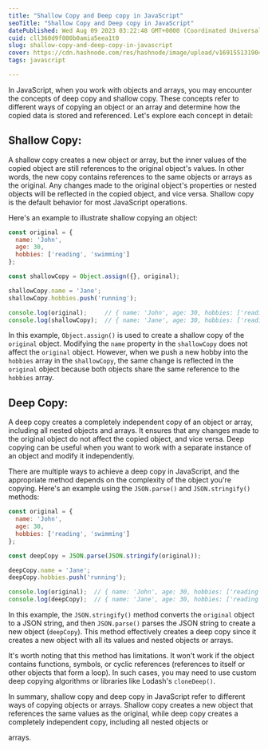 ```yaml
---
title: "Shallow Copy and Deep copy in JavaScript"
seoTitle: "Shallow Copy and Deep copy in JavaScript"
datePublished: Wed Aug 09 2023 03:22:48 GMT+0000 (Coordinated Universal Time)
cuid: cll360d9f000b0amia5eea1t0
slug: shallow-copy-and-deep-copy-in-javascript
cover: https://cdn.hashnode.com/res/hashnode/image/upload/v1691551319043/8fcf517f-c25a-4313-af42-42468cb6f19c.png
tags: javascript

---
```


In JavaScript, when you work with objects and arrays, you may encounter the concepts of deep copy and shallow copy. These concepts refer to different ways of copying an object or an array and determine how the copied data is stored and referenced. Let's explore each concept in detail:

## Shallow Copy:

A shallow copy creates a new object or array, but the inner values of the copied object are still references to the original object's values. In other words, the new copy contains references to the same objects or arrays as the original. Any changes made to the original object's properties or nested objects will be reflected in the copied object, and vice versa. Shallow copy is the default behavior for most JavaScript operations.

Here's an example to illustrate shallow copying an object:

```javascript
const original = {
  name: 'John',
  age: 30,
  hobbies: ['reading', 'swimming']
};

const shallowCopy = Object.assign({}, original);

shallowCopy.name = 'Jane';
shallowCopy.hobbies.push('running');

console.log(original);     // { name: 'John', age: 30, hobbies: ['reading', 'swimming', 'running'] }
console.log(shallowCopy);  // { name: 'Jane', age: 30, hobbies: ['reading', 'swimming', 'running'] }
```

In this example, `Object.assign()` is used to create a shallow copy of the `original` object. Modifying the `name` property in the `shallowCopy` does not affect the `original` object. However, when we push a new hobby into the `hobbies` array in the `shallowCopy`, the same change is reflected in the `original` object because both objects share the same reference to the `hobbies` array.

## Deep Copy:

A deep copy creates a completely independent copy of an object or array, including all nested objects and arrays. It ensures that any changes made to the original object do not affect the copied object, and vice versa. Deep copying can be useful when you want to work with a separate instance of an object and modify it independently.

There are multiple ways to achieve a deep copy in JavaScript, and the appropriate method depends on the complexity of the object you're copying. Here's an example using the `JSON.parse()` and `JSON.stringify()` methods:

```javascript
const original = {
  name: 'John',
  age: 30,
  hobbies: ['reading', 'swimming']
};

const deepCopy = JSON.parse(JSON.stringify(original));

deepCopy.name = 'Jane';
deepCopy.hobbies.push('running');

console.log(original);  // { name: 'John', age: 30, hobbies: ['reading', 'swimming'] }
console.log(deepCopy);  // { name: 'Jane', age: 30, hobbies: ['reading', 'swimming', 'running'] }
```

In this example, the `JSON.stringify()` method converts the `original` object to a JSON string, and then `JSON.parse()` parses the JSON string to create a new object (`deepCopy`). This method effectively creates a deep copy since it creates a new object with all its values and nested objects or arrays.

It's worth noting that this method has limitations. It won't work if the object contains functions, symbols, or cyclic references (references to itself or other objects that form a loop). In such cases, you may need to use custom deep copying algorithms or libraries like Lodash's `cloneDeep()`.

In summary, shallow copy and deep copy in JavaScript refer to different ways of copying objects or arrays. Shallow copy creates a new object that references the same values as the original, while deep copy creates a completely independent copy, including all nested objects or

arrays.